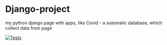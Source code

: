 # Django-project
my python django page with apps, like Covid - a automatic database, which collect data from page 

[![Tests](https://github.com/bartdob/Django-project/actions/workflows/testing.yml/badge.svg?branch=actions)](https://github.com/bartdob/Django-project/actions/workflows/testing.yml)
